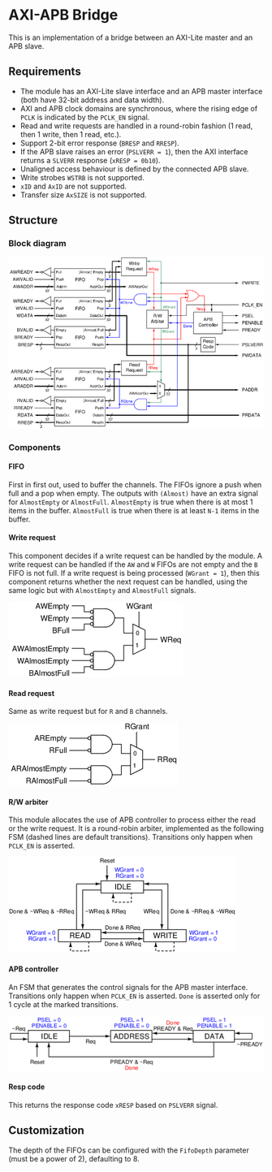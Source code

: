 # AXI-APB Bridge

This is an implementation of a bridge between an AXI-Lite master and an APB slave.

## Requirements
- The module has an AXI-Lite slave interface and an APB master interface (both have 32-bit address and data width).
- AXI and APB clock domains are synchronous, where the rising edge of `PCLK` is indicated by the `PCLK_EN` signal.
- Read and write requests are handled in a round-robin fashion (1 read, then 1 write, then 1 read, etc.).
- Support 2-bit error response (`BRESP` and `RRESP`).
- If the APB slave raises an error (`PSLVERR = 1`), then the AXI interface returns a `SLVERR` response (`xRESP = 0b10`).
- Unaligned access behaviour is defined by the connected APB slave.
- Write strobes `WSTRB` is not supported.
- `xID` and `AxID` are not supported.
- Transfer size `AxSIZE` is not supported.

## Structure
### Block diagram

![](figures/diagram.png)

### Components
#### FIFO
First in first out, used to buffer the channels.
The FIFOs ignore a push when full and a pop when empty.
The outputs with `(Almost)` have an extra signal for `AlmostEmpty` or `AlmostFull`.
`AlmostEmpty` is true when there is at most 1 items in the buffer.
`AlmostFull` is true when there is at least `N-1` items in the buffer.

#### Write request
This component decides if a write request can be handled by the module.
A write request can be handled if the `AW` and `W` FIFOs are not empty and the `B` FIFO is not full.
If a write request is being processed (`WGrant = 1`),
then this component returns whether the next request can be handled,
using the same logic but with `AlmostEmpty` and `AlmostFull` signals.

![](figures/wreq.png)

#### Read request
Same as write request but for `R` and `B` channels.

![](figures/rreq.png)

#### R/W arbiter
This module allocates the use of APB controller to process either the read or the write request.
It is a round-robin arbiter, implemented as the following FSM (dashed lines are default transitions).
Transitions only happen when `PCLK_EN` is asserted.

![](figures/rwarbiter.png)

#### APB controller
An FSM that generates the control signals for the APB master interface.
Transitions only happen when `PCLK_EN` is asserted.
`Done` is asserted only for 1 cycle at the marked transitions.

![](figures/apbcontroller.png)

#### Resp code
This returns the response code `xRESP` based on `PSLVERR` signal.

## Customization
The depth of the FIFOs can be configured with the `FifoDepth` parameter (must be a power of 2), defaulting to 8.

